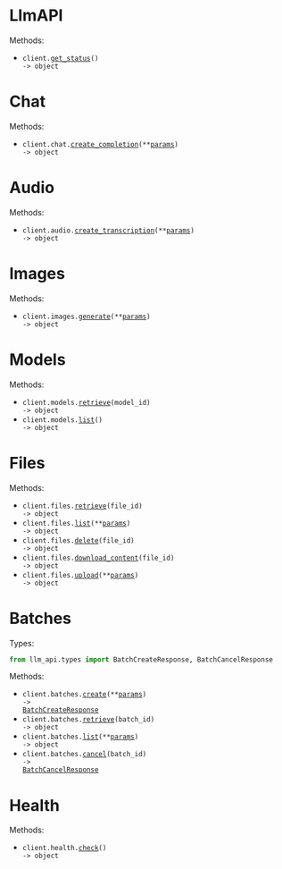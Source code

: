 # LlmAPI

Methods:

- <code title="get /">client.<a href="./src/llm_api/_client.py">get_status</a>() -> object</code>

# Chat

Methods:

- <code title="post /chat/completions">client.chat.<a href="./src/llm_api/resources/chat.py">create_completion</a>(\*\*<a href="src/llm_api/types/chat_create_completion_params.py">params</a>) -> object</code>

# Audio

Methods:

- <code title="post /audio/transcriptions">client.audio.<a href="./src/llm_api/resources/audio.py">create_transcription</a>(\*\*<a href="src/llm_api/types/audio_create_transcription_params.py">params</a>) -> object</code>

# Images

Methods:

- <code title="post /images/generations">client.images.<a href="./src/llm_api/resources/images.py">generate</a>(\*\*<a href="src/llm_api/types/image_generate_params.py">params</a>) -> object</code>

# Models

Methods:

- <code title="get /models/{model_id}">client.models.<a href="./src/llm_api/resources/models.py">retrieve</a>(model_id) -> object</code>
- <code title="get /models">client.models.<a href="./src/llm_api/resources/models.py">list</a>() -> object</code>

# Files

Methods:

- <code title="get /files/{file_id}">client.files.<a href="./src/llm_api/resources/files.py">retrieve</a>(file_id) -> object</code>
- <code title="get /files">client.files.<a href="./src/llm_api/resources/files.py">list</a>(\*\*<a href="src/llm_api/types/file_list_params.py">params</a>) -> object</code>
- <code title="delete /files/{file_id}">client.files.<a href="./src/llm_api/resources/files.py">delete</a>(file_id) -> object</code>
- <code title="get /files/{file_id}/content">client.files.<a href="./src/llm_api/resources/files.py">download_content</a>(file_id) -> object</code>
- <code title="post /files">client.files.<a href="./src/llm_api/resources/files.py">upload</a>(\*\*<a href="src/llm_api/types/file_upload_params.py">params</a>) -> object</code>

# Batches

Types:

```python
from llm_api.types import BatchCreateResponse, BatchCancelResponse
```

Methods:

- <code title="post /batches">client.batches.<a href="./src/llm_api/resources/batches.py">create</a>(\*\*<a href="src/llm_api/types/batch_create_params.py">params</a>) -> <a href="./src/llm_api/types/batch_create_response.py">BatchCreateResponse</a></code>
- <code title="get /batches/{batch_id}">client.batches.<a href="./src/llm_api/resources/batches.py">retrieve</a>(batch_id) -> object</code>
- <code title="get /batches">client.batches.<a href="./src/llm_api/resources/batches.py">list</a>(\*\*<a href="src/llm_api/types/batch_list_params.py">params</a>) -> object</code>
- <code title="post /batches/{batch_id}/cancel">client.batches.<a href="./src/llm_api/resources/batches.py">cancel</a>(batch_id) -> <a href="./src/llm_api/types/batch_cancel_response.py">BatchCancelResponse</a></code>

# Health

Methods:

- <code title="get /health">client.health.<a href="./src/llm_api/resources/health.py">check</a>() -> object</code>
